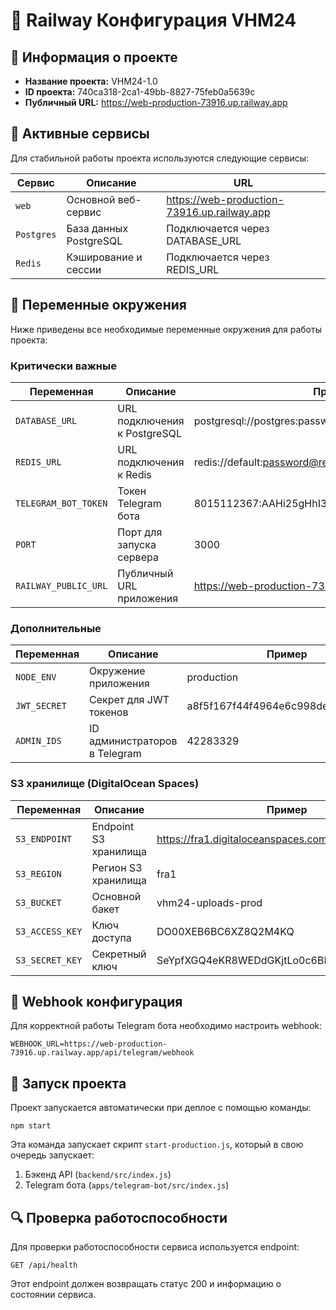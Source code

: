 # 🚀 Railway Конфигурация VHM24

## 🧩 Информация о проекте
- **Название проекта:** VHM24-1.0
- **ID проекта:** 740ca318-2ca1-49bb-8827-75feb0a5639c
- **Публичный URL:** https://web-production-73916.up.railway.app

## 🔌 Активные сервисы
Для стабильной работы проекта используются следующие сервисы:

| Сервис | Описание | URL |
|--------|----------|-----|
| `web` | Основной веб-сервис | https://web-production-73916.up.railway.app |
| `Postgres` | База данных PostgreSQL | Подключается через DATABASE_URL |
| `Redis` | Кэширование и сессии | Подключается через REDIS_URL |

## 🔐 Переменные окружения
Ниже приведены все необходимые переменные окружения для работы проекта:

### Критически важные
| Переменная | Описание | Пример |
|------------|----------|--------|
| `DATABASE_URL` | URL подключения к PostgreSQL | postgresql://postgres:password@host:port/railway |
| `REDIS_URL` | URL подключения к Redis | redis://default:password@redis.railway.internal:6379 |
| `TELEGRAM_BOT_TOKEN` | Токен Telegram бота | 8015112367:AAHi25gHhI3p1X1uyuCAt8vUnlMZRrcoKEQ |
| `PORT` | Порт для запуска сервера | 3000 |
| `RAILWAY_PUBLIC_URL` | Публичный URL приложения | https://web-production-73916.up.railway.app |

### Дополнительные
| Переменная | Описание | Пример |
|------------|----------|--------|
| `NODE_ENV` | Окружение приложения | production |
| `JWT_SECRET` | Секрет для JWT токенов | a8f5f167f44f4964e6c998dee827110c... |
| `ADMIN_IDS` | ID администраторов в Telegram | 42283329 |

### S3 хранилище (DigitalOcean Spaces)
| Переменная | Описание | Пример |
|------------|----------|--------|
| `S3_ENDPOINT` | Endpoint S3 хранилища | https://fra1.digitaloceanspaces.com |
| `S3_REGION` | Регион S3 хранилища | fra1 |
| `S3_BUCKET` | Основной бакет | vhm24-uploads-prod |
| `S3_ACCESS_KEY` | Ключ доступа | DO00XEB6BC6XZ8Q2M4KQ |
| `S3_SECRET_KEY` | Секретный ключ | SeYpfXGQ4eKR8WEDdGKjtLo0c6BK82r2hfnrzB63swk |

## 🔄 Webhook конфигурация
Для корректной работы Telegram бота необходимо настроить webhook:

```
WEBHOOK_URL=https://web-production-73916.up.railway.app/api/telegram/webhook
```

## 🚀 Запуск проекта
Проект запускается автоматически при деплое с помощью команды:
```
npm start
```

Эта команда запускает скрипт `start-production.js`, который в свою очередь запускает:
1. Бэкенд API (`backend/src/index.js`)
2. Telegram бота (`apps/telegram-bot/src/index.js`)

## 🔍 Проверка работоспособности
Для проверки работоспособности сервиса используется endpoint:
```
GET /api/health
```

Этот endpoint должен возвращать статус 200 и информацию о состоянии сервиса.
